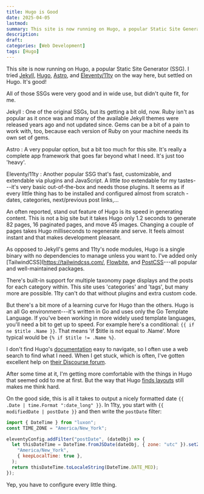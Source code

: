 ```yaml
---
title: Hugo is Good
date: 2025-04-05
lastmod:
summary: This site is now running on Hugo, a popular Static Site Generator (SSG). I tried [Jekyll](https://jekyllrb.com/), [Hugo](https://gohugo.io/), [Astro](https://astro.build/), and [Eleventy/11ty](https://www.11ty.dev/) on the way here, but settled on Hugo. It's good!
description:
draft:
categories: [Web Development]
tags: [Hugo]
---
```


This site is now running on Hugo, a popular Static Site Generator (SSG). I tried [Jekyll](https://jekyllrb.com/), [Hugo](https://gohugo.io/), [Astro](https://astro.build/), and [Eleventy/11ty](https://www.11ty.dev/) on the way here, but settled on Hugo. It's good!

<!--more-->

All of those SSGs were very good and in wide use, but didn't quite fit, for me.

Jekyll
: One of the original SSGs, but its getting a bit old, now. Ruby isn't as popular as it once was and many of the available Jekyll themes were released years ago and not updated since. Gems can be a bit of a pain to work with, too, because each version of Ruby on your machine needs its own set of gems.

Astro
: A very popular option, but a bit too much for this site. It's really a complete app framework that goes far beyond what I need. It's just too 'heavy'.

Eleventy/11ty
: Another popular SSG that's fast, customizable, and extendable via plugins and JavaScript. A little _too_ extendable for my tastes---it's very basic out-of-the-box and needs those plugins. It seems as if every little thing has to be installed and configured almost from scratch - dates, categories, next/previous post links,...

An often reported, stand out feature of Hugo is its speed in generating content. This is not a big site but it takes Hugo only 1.2 seconds to generate 82 pages, 16 paginated pages, and move 45 images. Changing a couple of pages takes Hugo milliseconds to regenerate and serve. It feels almost instant and that makes development pleasant.

As opposed to Jekyll's gems and 11ty's node modules, Hugo is a single binary with no dependencies to manage unless you want to. I've added only [TailwindCSS](https://tailwindcss.com/, [Flowbite](https://flowbite.com/), and [PostCSS](https://postcss.org/)---all popular and well-maintained packages.

There's built-in support for multiple taxonomy page displays and the posts for each category within. This site uses 'categories' and 'tags', but many more are possible. 11ty can't do that without plugins and extra custom code.

But there's a bit more of a learning curve for Hugo than the others. Hugo is an all Go environment---it's written in Go and uses only the Go Template Language. If you've been working in more widely used template languages, you'll need a bit to get up to speed. For example here's a conditional: `{{ if ne $title .Name }}`. That means 'if $title is not equal to .Name'. More typical would be `{% if $title != .Name %}`.

I don't find Hugo's [documentation](https://gohugo.io/documentation/) easy to navigate, so I often use a web search to find what I need. When I get stuck, which is often, I've gotten excellent help on [their Discourse forum](https://discourse.gohugo.io/).

After some time at it, I'm getting more comfortable with the things in Hugo that seemed odd to me at first. But the way that Hugo [finds layouts](https://gohugo.io/templates/lookup-order/#home-templates) still makes me think hard.

On the good side, this is all it takes to output a nicely formatted date `{{ .Date | time.Format ":date_long" }}`. In 11ty, you start with `{{ modifiedDate | postDate }}` and then write the `postDate` filter:

```js
import { DateTime } from "luxon";
const TIME_ZONE = "America/New_York";

eleventyConfig.addFilter("postDate", (dateObj) => {
  let thisDateTime = DateTime.fromJSDate(dateObj, { zone: "utc" }).setZone(
    "America/New_York",
    { keepLocalTime: true },
  );
  return thisDateTime.toLocaleString(DateTime.DATE_MED);
});
```

Yep, you have to configure every little thing.
